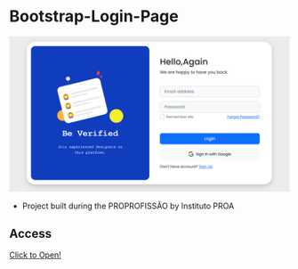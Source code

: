 # Bootstrap-Login-Page

 ![preview](preview.png)

 - Project built during the PROPROFISSÃO by Instituto PROA

## Access
 [Click to Open!](https://guirl-dev.github.io/Bootstrap-Login-Page/)
